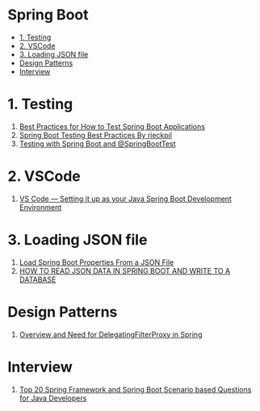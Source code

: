 <h1>Spring Boot</h1>
<!-- TOC -->

- [1. Testing](#1-testing)
- [2. VSCode](#2-vscode)
- [3. Loading JSON file](#3-loading-json-file)
- [Design Patterns](#design-patterns)
- [Interview](#interview)

<!-- /TOC -->

# 1. Testing

1. [Best Practices for How to Test Spring Boot Applications](https://tanzu.vmware.com/developer/guides/spring-boot-testing/)
2. [Spring Boot Testing Best Practices By rieckpil](https://rieckpil.de/spring-boot-testing-best-practices/)
3. [Testing with Spring Boot and @SpringBootTest](https://reflectoring.io/spring-boot-test/)

# 2. VSCode

1. [VS Code — Setting it up as your Java Spring Boot Development Environment](https://medium.com/dev-genius/vs-code-setting-it-up-as-your-java-spring-boot-development-environment-6464d86dc3f0)

# 3. Loading JSON file

1. [Load Spring Boot Properties From a JSON File](https://www.baeldung.com/spring-boot-json-properties)
2. [HOW TO READ JSON DATA IN SPRING BOOT AND WRITE TO A DATABASE](https://www.danvega.dev/blog/2017/07/05/read-json-data-spring-boot-write-database/)

# Design Patterns

1. [Overview and Need for DelegatingFilterProxy in Spring](https://www.baeldung.com/spring-delegating-filter-proxy)

# Interview

1. [Top 20 Spring Framework and Spring Boot Scenario based Questions for Java Developers](https://medium.com/javarevisited/top-20-spring-framework-and-spring-boot-scenario-based-questions-for-java-developers-d84c440864bf)